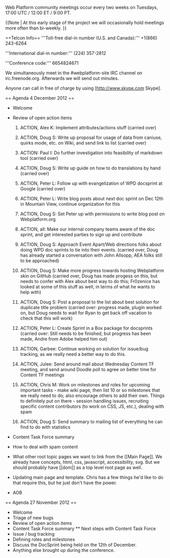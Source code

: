 Web Platform community meetings occur every two weeks on Tuesdays, 17:00 UTC / 12:00 ET / 9:00 PT. 

{{Note | At this early stage of the project we will occasionally hold meetings more often than bi-weekly. }}

==Telcon Info==
'''Toll-free dial-in number (U.S. and Canada):''' +1(866) 243-6264 

'''International dial-in number:''' (224) 357-2812

'''Conference code:''' 6654824671 

We simultaneously meet in the #webplatform-site IRC channel on irc.freenode.org. Afterwards we will send out minutes.

Anyone can call in free of charge by using [http://www.skype.com Skype].

== Agenda 4 December 2012 ==

<ul>
<li><p>Welcome</p></li>
<li><p>Review of open action items</p>
<ol>
  <li><p>ACTION, Alex K:  Implement attributes/actions stuff (carried over)</p></li>
  <li><p>ACTION, Doug S: Write up proposal for usage of data from caniuse, quirks mode, etc. on Wiki, and send link to list (carried over)</p></li>
  <li><p>ACTION: Paul I: Do further investigation into feasibility of markdown tool (carried over)</p></li>
  <li><p>ACTION, Doug S: Write up guide on how to do translations by hand (carried over)</p></li>
  <li><p>ACTION, Peter L: Follow up with evangelization of WPD docsprint at Google (carried over)</p></li>
  <li><p>ACTION, Peter L: Write blog posts about next doc sprint on Dec 12th in Mountain View, continue organization for this</p></li>
  <li><p>ACTION, Doug S: Set Peter up with permissions to write blog post on Webplatform.org</p></li>
  <li><p>ACTION, all: Make our internal company teams aware of the doc sprint, and get interested parties to sign up and contribute</p></li>
  <li><p>ACTION, Doug S: Approach Event Apart/Web directions folks about doing WPD doc sprints to tie into their events. (carried over, Doug has already started a conversation with John Allsopp, AEA folks still to be approached)</p></li>
  <li><p>ACTION, Doug S: Make more progress towards hosting Webplatform skin on GitHub (carried over, Doug has made progess on this, but needs to confer with Alex about best way to do this; Fr0zenice has looked at some of this stuff as well, in terms of what he wants to help with)</p></li>
  <li><p>ACTION, Doug S: Post a proposal to the list about best solution for duplicate title problem (carried over: progress made, plugin worked on, but Doug needs to wait for Ryan to get back off vacation to check that this will work)</p></li>
  <li><p>ACTION, Peter L: Create Sprint in a Box package for docsprints (carried over: Still needs to be finished, but progress has been made, Andre from Adobe helped him out)</p></li>
  <li><p>ACTION, Garbee: Continue working on solution for issue/bug tracking, as we really need a better way to do this. </p></li>
  <li><p>ACTION, Julee: Send around mail about Wednesday Content TF meeting, and send around Doodle poll to agree on better time for Content TF meetings</p></li>
  <li><p>ACTION, Chris M: Work on milestones and roles for upcoming important tasks - make wiki page, then list 10 or so milestones that we really need to do; also encourage others to add their own. Things to definitely put on there - session handling issues, recruiting specific content contributors (to work on CSS, JS, etc.), dealing with spam</p></li>
  <li><p>ACTION, Doug S: Send summary to mailing list of everything he can find to do with statistics</p></li>
</ol>
</li>
<li><p>Content Task Force summary</p></li>
<li><p>How to deal with spam content</p></li>
<li><p>What other root topic pages we want to link from the [[Main Page]]. We already have concepts, html, css, javascript, accessibility, svg. But we should probably have [[dom]] as a top level root page as well.</p></li>
<li><p>Updating main page and template. Chris has a few things he'd like to do that require this, but he just don't have the power.</p></li>
<li><p>AOB</p></li>
</ul>

== Agenda 27 November 2012 ==

* Welcome
* Triage of new bugs
* Review of open action items
* Content Task Force summary
** Next steps with Content Task Force
* Issue / bug tracking
* Defining roles and milestones
* Discuss the DocSprint being held on the 12th of December.
* Anything else brought up during the conference.